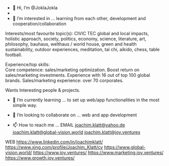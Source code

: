 - 👋 Hi, I’m @JoklaJokla
- 
- 👀 I’m interested in ...
learning from each other, development and cooperation/collaboration

Interests/most favourite topic(s): CIVIC TEC
global and local impacts, holistic approach, society, politics, economy, science, literature, art, philosophy, bauhaus, welthaus / world house, 
green and health sustainability, outdoor experiences, meditation, tai chi, aikido, chess, table football.

Experience/top skills:<br>
Core competence: sales/marketing optimization.
Boost return on sales/marketing investments.
Experience with 16 out of top 100 global brands.
Sales/marketing experience: over 70 corporates.

Wants
Interesting people & projects.


- 🌱 I’m currently learning ...
to set up web/app functionalities in the most simple way.

- 💞️ I’m looking to collaborate on ...
web and app development

- 📫 How to reach me ...
EMAIL
joachim.klatt@yahoo.de
joachim.klatt@global-vision.world
joachim.klatt@joy.ventures

WEB
https://www.linkedin.com/in/joachimklatt/
https://www.xing.com/profile/Joachim_Klatt/cv
https://www.global-vision.world/
https://www.joy.ventures/
https://www.marketing.joy.ventures/
https://www.growth.joy.ventures/



